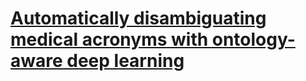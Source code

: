 # [Automatically disambiguating medical acronyms with ontology-aware deep learning](https://www.nature.com/articles/s41467-021-25578-4#Abs1)
